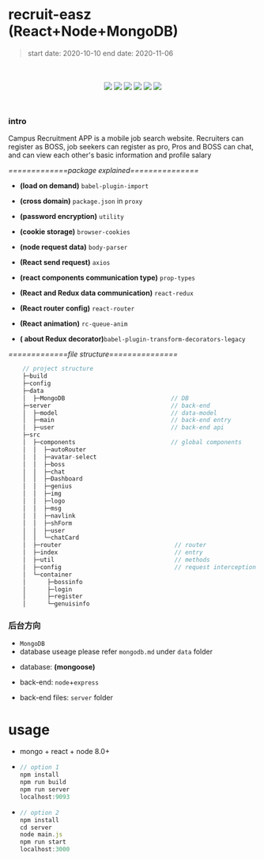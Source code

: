 # recruit-easz (React+Node+MongoDB)

> start date: 2020-10-10 
> end date: 2020-11-06

<p align="center" style="margin:50px 0;">
	<img src="https://img.shields.io/badge/language-html%20%7C%20javascript-blue" />
    <img src="https://travis-ci.org/2662419405/sh.svg?branch=master"  />
    <img src="https://img.shields.io/badge/version-v1.0-informational" />
    <img src="https://img.shields.io/badge/codecov-25-red" />
    <img src="https://img.shields.io/badge/platform-ios%20%7C%20android%20%7C%20widdow%20%7C%20ipad-inactive"  />
    <img src="https://img.shields.io/badge/weibo-%40SH-blueviolet"  />
</p>

### intro

Campus Recruitment APP is a mobile job search website. Recruiters can register as BOSS, job seekers can register as pro, Pros and BOSS can chat, and can view each other's basic information and profile salary

*=============package explained===============*

* **(load on demand)** `babel-plugin-import`

* **(cross domain)** `package.json` in `proxy`

* **(password encryption)** `utility`

* **(cookie storage)** `browser-cookies`

* **(node request data)** `body-parser`

* **(React send request)** `axios`

* **(react components communication type)** `prop-types`

* **(React and Redux data communication)** `react-redux`

* **(React router config)** `react-router`

* **(React animation)** `rc-queue-anim`

* **( about Redux decorator)**`babel-plugin-transform-decorators-legacy`

*=============file structure===============*

```js
    // project structure
    ├─build
    ├─config
    ├─data
    │  ├─MongoDB            				  // DB    
    ├─server  								  // back-end
    │  ├─model          					  // data-model
    │  ├─main          				  		  // back-end entry
    │  ├─user          				 		  // back-end api    
    ├─src
    │  ├─components                           // global components
    │  │  ├─autoRouter
    │  │  ├─avatar-select
    │  │  ├─boss
    │  │  ├─chat
    │  │  ├─Dashboard
    │  │  ├─genius
    │  │  ├─img
    │  │  ├─logo
    │  │  ├─msg
    │  │  ├─navlink
    │  │  ├─shForm
    │  │  ├─user
    │  │  └─chatCard
    │  ├─router                                // router
    │  ├─index                                 // entry
    │  ├─util                                  // methods
    │  ├─config                                // request interception
    │  └─container
    │      ├─bossinfo   					   
    │      ├─login          				   
    │      ├─register                          
    │      └─genuisinfo                      

```

### 后台方向

- `MongoDB`
- database useage please refer `mongodb.md` under `data` folder
* database: **(mongoose)**

- back-end: `node`+`express`

* back-end files: `server` folder



# usage

* mongo + react + node 8.0+

* ```js
  // option 1
  npm install 
  npm run build 
  npm run server 
  localhost:9093
  ```

* ```js
  // option 2
  npm install 
  cd server
  node main.js
  npm run start
  localhost:3000
  ```

